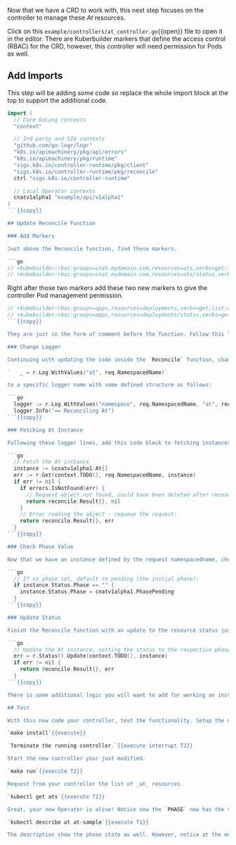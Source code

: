 Now that we have a CRD to work with, this next step focuses on the controller to manage these _At_ resources.

Click on this `example/controllers/at_controller.go`{{open}} file to open it in the editor. There are Kuberbuilder markers that define the access control (RBAC) for the CRD, however, this controller will need permission for Pods as well.

## Add Imports

This step will be adding some code so replace the whole import block at the top to support the additional code.

```go
import (
  // Core GoLang contexts
  "context"

  // 3rd party and SIG contexts
  "github.com/go-logr/logr"
  "k8s.io/apimachinery/pkg/api/errors"
  "k8s.io/apimachinery/pkg/runtime"
  "sigs.k8s.io/controller-runtime/pkg/client"
  "sigs.k8s.io/controller-runtime/pkg/reconcile"
  ctrl "sigs.k8s.io/controller-runtime"

  // Local Operator contexts
  cnatv1alpha1 "example/api/v1alpha1"
)
```{{copy}}

## Update Reconcile Function

### Add Markers

Just above the Reconcile function, find these markers.

```go
// +kubebuilder:rbac:groups=cnat.mydomain.com,resources=ats,verbs=get;list;watch;create;update;patch;delete
// +kubebuilder:rbac:groups=cnat.mydomain.com,resources=ats/status,verbs=get;update;patch
```

Right after those two markers add these two new markers to give the controller Pod management permission.

```go
// +kubebuilder:rbac:groups=apps,resources=deployments,verbs=get;list;watch;create;update;patch;delete
// +kubebuilder:rbac:groups=apps,resources=deployments/status,verbs=get;update;patch
```{{copy}}

They are just in the form of comment before the function. Follow this link for [Kubebuilder markers](https://book.kubebuilder.io/reference/markers.html) if you are curious.

### Change Logger

Continuing with updating the code inside the `Reconcile` function, change this logger line

`	_ = r.Log.WithValues("at", req.NamespacedName)`

to a specific logger name with some defined structure as follows:

```go
  logger := r.Log.WithValues("namespace", req.NamespacedName, "at", req.Name)
  logger.Info("== Reconciling At")
```{{copy}}

### Fetching At Instance

Following these logger lines, add this code block to fetching instances of the CR for At.

```go
  // Fetch the At instance
  instance := &cnatv1alpha1.At{}
  err := r.Get(context.TODO(), req.NamespacedName, instance)
  if err != nil {
    if errors.IsNotFound(err) {
      // Request object not found, could have been deleted after reconcile request - return and don't requeue:
      return reconcile.Result{}, nil
    }
    // Error reading the object - requeue the request:
    return reconcile.Result{}, err
  }
```{{copy}}

### Check Phase Value

Now that we have an instance defined by the request namespacedname, check to see if it has a status, if not, let's initialize.

```go
  // If no phase set, default to pending (the initial phase):
  if instance.Status.Phase == "" {
    instance.Status.Phase = cnatv1alpha1.PhasePending
  }
```{{copy}}

### Update Status

Finish the Reconcile function with an update to the resource status just prior to the last return statement.

```go
  // Update the At instance, setting the status to the respective phase:
  err = r.Status().Update(context.TODO(), instance)
  if err != nil {
    return reconcile.Result{}, err
  }
```{{copy}}

There is some additional logic you will want to add for working an instance through its phases, however, it's time to test again.

## Test

With this new code your controller, test the functionality. Setup the new RBAC by re-installing the manifests.

`make install`{{execute}}

`Terminate the running controller.`{{execute interrupt T2}}

Start the new controller your just modified.

`make run`{{execute T2}}

Request from your controller the list of _at_ resources.

`kubectl get ats`{{execute T1}}

Great, your new Operator is alive! Notice now the `PHASE` now has the value `PENDING`.

`kubectl describe at at-sample`{{execute T1}}

The description show the phase state as well. However, notice at the end the Events reports `<none>`. You will work on that next.
